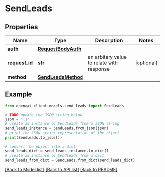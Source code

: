 # SendLeads


## Properties

Name | Type | Description | Notes
------------ | ------------- | ------------- | -------------
**auth** | [**RequestBodyAuth**](RequestBodyAuth.md) |  | 
**request_id** | **str** | an arbitary value to relate with response. | [optional] 
**method** | [**SendLeadsMethod**](SendLeadsMethod.md) |  | 

## Example

```python
from openapi_client.models.send_leads import SendLeads

# TODO update the JSON string below
json = "{}"
# create an instance of SendLeads from a JSON string
send_leads_instance = SendLeads.from_json(json)
# print the JSON string representation of the object
print(SendLeads.to_json())

# convert the object into a dict
send_leads_dict = send_leads_instance.to_dict()
# create an instance of SendLeads from a dict
send_leads_from_dict = SendLeads.from_dict(send_leads_dict)
```
[[Back to Model list]](../README.md#documentation-for-models) [[Back to API list]](../README.md#documentation-for-api-endpoints) [[Back to README]](../README.md)


